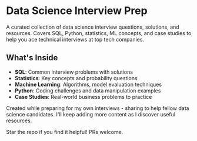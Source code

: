 # Data Science Interview Prep

A curated collection of data science interview questions, solutions, and resources. Covers SQL, Python, statistics, ML concepts, and case studies to help you ace technical interviews at top tech companies.

## What's Inside

- **SQL**: Common interview problems with solutions
- **Statistics**: Key concepts and probability questions 
- **Machine Learning**: Algorithms, model evaluation techniques
- **Python**: Coding challenges and data manipulation examples
- **Case Studies**: Real-world business problems to practice

Created while preparing for my own interviews - sharing to help fellow data science candidates. I'll keep adding more content as I discover useful resources.

Star the repo if you find it helpful! PRs welcome.
